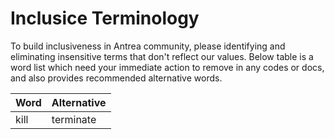 # Inclusice Terminology

To build inclusiveness in Antrea community, please identifying and eliminating insensitive terms that don't reflect our values. 
Below table is a word list which need your immediate action to remove in any codes or docs, and also provides recommended alternative words.

| Word | Alternative |
|--|--|
|kill|terminate|